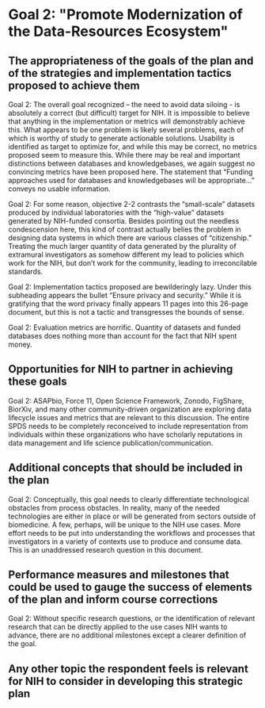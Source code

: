 # Goal 2: "Promote Modernization of the Data-Resources Ecosystem"



##  The appropriateness of the goals of the plan and of the strategies and implementation tactics proposed to achieve them

Goal 2: The overall goal recognized – the need to avoid data siloing - is
absolutely a correct (but difficult) target for NIH. It is impossible to believe
that anything in the implementation or metrics will demonstrably achieve this.
What appears to be one problem is likely several problems, each of which is
worthy of study to generate actionable solutions. Usability is identified as
target to optimize for, and while this may be correct, no metrics proposed seem
to measure this. While there may be real and important distinctions between
databases and knowledgebases, we again suggest no convincing metrics have been
proposed here. The statement that “Funding approaches used for databases and
knowledgebases will be appropriate…” conveys no usable information.

Goal 2: For some reason, objective 2-2 contrasts the “small-scale” datasets
produced by individual laboratories with the “high-value” datasets generated
by NIH-funded consortia. Besides pointing out the needless condescension here,
this kind of contrast actually belies the problem in designing data systems in
which there are various classes of “citizenship.” Treating the much larger
quantity of data generated by the plurality of extramural investigators as
somehow different my lead to policies which work for the NIH, but don’t work for
the community, leading to irreconcilable standards.

Goal 2: Implementation tactics proposed are bewilderingly lazy. Under this
subheading appears the bullet “Ensure privacy and security.” While it is
gratifying that the word privacy finally appears 11 pages into this 26-page
document, but this is not a tactic and transgresses the bounds of sense.  

Goal 2: Evaluation metrics are horrific. Quantity of datasets and funded
databases does nothing more than account for the fact that NIH spent money.

## Opportunities for NIH to partner in achieving these goals

Goal 2: ASAPbio, Force 11, Open Science Framework, Zonodo, FigShare, BiorXiv,
and many other community-driven organization are exploring data lifecycle issues
and metrics that are relevant to this discussion. The entire SPDS needs to be
completely reconceived to include representation from individuals within these
organizations who have scholarly reputations in data management and life science publication/communication.

##  Additional concepts that should be included in the plan

Goal 2: Conceptually, this goal needs to clearly differentiate technological
obstacles from process obstacles. In reality, many of the needed technologies
are either in place or will be generated from sectors outside of biomedicine.
A few, perhaps, will be unique to the NIH use cases. More effort needs to be
put into understanding the workflows and processes that investigators in a
variety of contexts use to produce and consume data. This is an unaddressed
research question in this document.

## Performance measures and milestones that could be used to gauge the success of elements of the plan and inform course corrections

Goal 2: Without specific research questions, or the identification of relevant
research that can be directly applied to the use cases NIH wants to advance,
there are no additional milestones except a clearer definition of the goal.

## Any other topic the respondent feels is relevant for NIH to consider in developing this strategic plan
